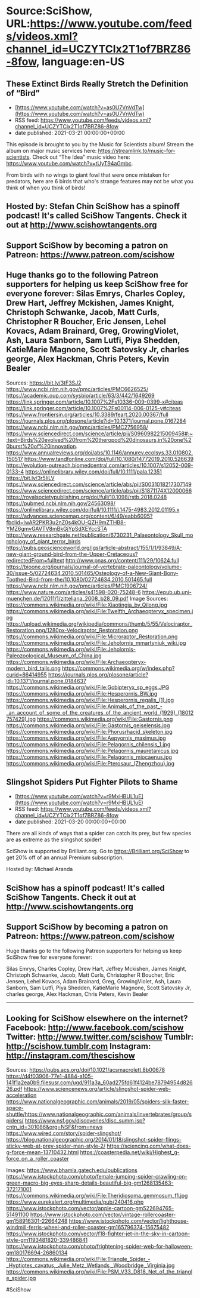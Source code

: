 # Source:SciShow, URL:https://www.youtube.com/feeds/videos.xml?channel_id=UCZYTClx2T1of7BRZ86-8fow, language:en-US

## These Extinct Birds Really Stretch the Definition of “Bird”
 - [https://www.youtube.com/watch?v=as0U7VnVdTw](https://www.youtube.com/watch?v=as0U7VnVdTw)
 - RSS feed: https://www.youtube.com/feeds/videos.xml?channel_id=UCZYTClx2T1of7BRZ86-8fow
 - date published: 2021-03-21 00:00:00+00:00

This episode is brought to you by the Music for Scientists album! Stream the album on major music services here: https://streamlink.to/music-for-scientists. Check out “The Idea” music video here: https://www.youtube.com/watch?v=tUyT94aGmbc. 

From birds with no wings to giant fowl that were once mistaken for predators, here are 6 birds that who's strange features may not be what you think of when you think of birds!

Hosted by: Stefan Chin
SciShow has a spinoff podcast! It's called SciShow Tangents. Check it out at http://www.scishowtangents.org
----------
Support SciShow by becoming a patron on Patreon: https://www.patreon.com/scishow
----------
Huge thanks go to the following Patreon supporters for helping us keep SciShow free for everyone forever:
Silas Emrys, Charles Copley, Drew Hart, Jeffrey Mckishen, James Knight, Christoph Schwanke, Jacob, Matt Curls, Christopher R Boucher, Eric Jensen, Lehel Kovacs, Adam Brainard, Greg, GrowingViolet, Ash, Laura Sanborn, Sam Lutfi, Piya Shedden, KatieMarie Magnone, Scott Satovsky Jr, charles george, Alex Hackman, Chris Peters, Kevin Bealer
----------
Sources:
https://bit.ly/3tF3SJ2
https://www.ncbi.nlm.nih.gov/pmc/articles/PMC6626525/
https://academic.oup.com/sysbio/article/63/3/442/1649269 
https://link.springer.com/article/10.1007%2Fs10336-009-0399-x#citeas  
https://link.springer.com/article/10.1007%2Fs00114-006-0125-y#citeas
https://www.frontiersin.org/articles/10.3389/feart.2020.00367/full 
https://journals.plos.org/plosone/article?id=10.1371/journal.pone.0167284
https://www.ncbi.nlm.nih.gov/pmc/articles/PMC2756958/  
https://www.sciencedirect.com/science/article/pii/S0960982215009458#:~:text=Birds%20evolved%20from%20theropod%20dinosaurs,in%20one%20burst%20of%20innovation. 
https://www.annualreviews.org/doi/abs/10.1146/annurev.ecolsys.33.010802.150517 
https://www.tandfonline.com/doi/full/10.1080/14772019.2010.526639
https://evolution-outreach.biomedcentral.com/articles/10.1007/s12052-009-0133-4
https://onlinelibrary.wiley.com/doi/full/10.1111/pala.12351
https://bit.ly/3r5IiLV
https://www.sciencedirect.com/science/article/abs/pii/S0031018217307149
https://www.sciencedirect.com/science/article/abs/pii/S1871174X12000066 
https://royalsocietypublishing.org/doi/full/10.1098/rstb.2018.0248
https://pubmed.ncbi.nlm.nih.gov/24563098/
https://onlinelibrary.wiley.com/doi/full/10.1111/j.1475-4983.2012.01195.x
https://advances.sciencemag.org/content/6/49/eabb6095?fbclid=IwAR2PKR3u2nZ0s4kOU-QZH9mZTHB8-YMZ6gmvGAVTV8mBkGjYpSdXEYccSTA
https://www.researchgate.net/publication/6730231_Palaeontology_Skull_morphology_of_giant_terror_birds
https://pubs.geoscienceworld.org/jgs/article-abstract/155/1/1/93849/A-new-giant-ground-bird-from-the-Upper-Cretaceous?redirectedFrom=fulltext 
http://www.pnas.org/content/111/29/10624.full
https://bioone.org/journals/journal-of-vertebrate-paleontology/volume-30/issue-5/02724634.2010.501465/Osteology-of-a-New-Giant-Bony-Toothed-Bird-from-the/10.1080/02724634.2010.501465.full
https://www.ncbi.nlm.nih.gov/pmc/articles/PMC1906724/
https://www.nature.com/articles/s41598-020-75248-6
https://epub.ub.uni-muenchen.de/12011/1/zitteliana_2008_b28_09.pdf
Image Sources:
https://commons.wikimedia.org/wiki/File:Xiaotingia_by_Qilong.jpg
https://commons.wikimedia.org/wiki/File:Twelfth_Archaeopteryx_specimen.jpg
https://upload.wikimedia.org/wikipedia/commons/thumb/5/55/Velociraptor_Restoration.png/1280px-Velociraptor_Restoration.png
https://commons.wikimedia.org/wiki/File:Microraptor_Restoration.png
https://commons.wikimedia.org/wiki/File:Jeholornis_mmartyniuk_wiki.jpg
https://commons.wikimedia.org/wiki/File:Jeholornis-Paleozoological_Museum_of_China.jpg
https://commons.wikimedia.org/wiki/File:Archaeopteryx-modern_bird_tails.png
https://commons.wikimedia.org/w/index.php?curid=86414955
https://journals.plos.org/plosone/article?id=10.1371/journal.pone.0184637
https://commons.wikimedia.org/wiki/File:Gobipteryx_sp_eggs.JPG
https://commons.wikimedia.org/wiki/File:Hesperornis_BW.jpg
https://commons.wikimedia.org/wiki/File:Hesperornis_regalis_(1).jpg
https://commons.wikimedia.org/wiki/File:Animals_of_the_past_-_an_account_of_some_of_the_creatures_of_the_ancient_world_(1929)_(18012757429).jpg
https://commons.wikimedia.org/wiki/File:Gastornis.png
https://commons.wikimedia.org/wiki/File:Gastornis_geiselensis.jpg
https://commons.wikimedia.org/wiki/File:Phorusrhacid_skeleton.jpg
https://commons.wikimedia.org/wiki/File:Aepyornis_maximus.jpg
https://commons.wikimedia.org/wiki/File:Pelagornis_chilensis_1.jpg
https://commons.wikimedia.org/wiki/File:Pelagornis_mauretanicus.jpg
https://commons.wikimedia.org/wiki/File:Pelagornis_miocaenus.jpg
https://commons.wikimedia.org/wiki/File:Pterosaur_(Zhengzhou).jpg

## Slingshot Spiders Put Fighter Pilots to Shame
 - [https://www.youtube.com/watch?v=r9MxHBUL1uE](https://www.youtube.com/watch?v=r9MxHBUL1uE)
 - RSS feed: https://www.youtube.com/feeds/videos.xml?channel_id=UCZYTClx2T1of7BRZ86-8fow
 - date published: 2021-03-20 00:00:00+00:00

There are all kinds of ways that a spider can catch its prey, but few species are as extreme as the slingshot spider!

SciShow is supported by Brilliant.org. Go to https://Brilliant.org/SciShow to get 20% off of an annual Premium subscription. 

Hosted by: Michael Aranda

SciShow has a spinoff podcast! It's called SciShow Tangents. Check it out at http://www.scishowtangents.org
----------
Support SciShow by becoming a patron on Patreon: https://www.patreon.com/scishow
----------
Huge thanks go to the following Patreon supporters for helping us keep SciShow free for everyone forever:

Silas Emrys, Charles Copley, Drew Hart, Jeffrey Mckishen, James Knight, Christoph Schwanke, Jacob, Matt Curls, Christopher R Boucher, Eric Jensen, Lehel Kovacs, Adam Brainard, Greg, GrowingViolet, Ash, Laura Sanborn, Sam Lutfi, Piya Shedden, KatieMarie Magnone, Scott Satovsky Jr, charles george, Alex Hackman, Chris Peters, Kevin Bealer

----------
Looking for SciShow elsewhere on the internet?
Facebook: http://www.facebook.com/scishow
Twitter: http://www.twitter.com/scishow
Tumblr: http://scishow.tumblr.com
Instagram: http://instagram.com/thescishow
----------
Sources:
https://pubs.acs.org/doi/10.1021/acsmacrolett.8b00678
https://d4f03906-77e1-4884-a105-141f1a2ea0b9.filesusr.com/ugd/911a3a_60ad275fd61f4124be78794954d82626.pdf
https://www.sciencenews.org/article/slingshot-spider-web-acceleration
https://www.nationalgeographic.com/animals/2019/05/spiders-silk-faster-space-shuttle/https://www.nationalgeographic.com/animals/invertebrates/group/spiders/
https://www.nsf.gov/discoveries/disc_summ.jsp?cntn_id=301086&org=NSF&from=news
https://www.wired.com/story/spider-slingshot/
https://blog.nationalgeographic.org/2014/01/18/slingshot-spider-flings-sticky-web-at-prey-spider-man-style-2/
https://sciencing.com/what-does-g-force-mean-13710432.html
https://coasterpedia.net/wiki/Highest_g-force_on_a_roller_coaster

Images:
https://www.bhamla.gatech.edu/publications
https://www.istockphoto.com/photo/female-jumping-spider-crawling-on-green-macro-big-eyes-sharp-details-beautiful-big-gm1268135463-372171001
https://commons.wikimedia.org/wiki/File:Theridiosoma_gemmosum_f1.jpg
https://www.eurekalert.org/multimedia/pub/240416.php
https://www.istockphoto.com/vector/apple-cartoon-gm522694765-51491100
https://www.istockphoto.com/vector/vintage-rollercoaster-gm158916301-22664248
https://www.istockphoto.com/vector/lighthouse-windmill-ferris-wheel-and-roller-coaster-gm165796374-15675482
https://www.istockphoto.com/vector/f18-fighter-jet-in-the-sky-in-cartoon-style-gm1193481820-339486841
https://www.istockphoto.com/photo/frightening-spider-web-for-halloween-gm180176694-26860134
https://commons.wikimedia.org/wiki/File:Triangle_Spider_-_Hyptiotes_cavatus,_Julie_Metz_Wetlands,_Woodbridge,_Virginia.jpg
https://commons.wikimedia.org/wiki/File:PSM_V33_D818_Net_of_the_triangle_spider.jpg

#SciShow

